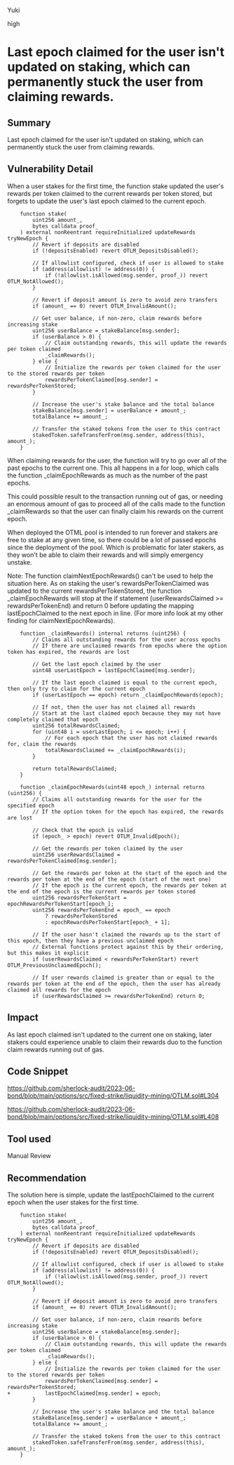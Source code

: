 Yuki

high

# Last epoch claimed for the user isn't updated on staking, which can permanently stuck the user from claiming rewards.

## Summary
Last epoch claimed for the user isn't updated on staking, which can permanently stuck the user from claiming rewards.

## Vulnerability Detail
When a user stakes for the first time, the function stake updated the user's rewards per token claimed to the current rewards per token stored, but forgets to update the user's last epoch claimed to the current epoch.

```solidity
    function stake(
        uint256 amount_,
        bytes calldata proof_
    ) external nonReentrant requireInitialized updateRewards tryNewEpoch {
        // Revert if deposits are disabled
        if (!depositsEnabled) revert OTLM_DepositsDisabled();

        // If allowlist configured, check if user is allowed to stake
        if (address(allowlist) != address(0)) {
            if (!allowlist.isAllowed(msg.sender, proof_)) revert OTLM_NotAllowed();
        }

        // Revert if deposit amount is zero to avoid zero transfers
        if (amount_ == 0) revert OTLM_InvalidAmount();

        // Get user balance, if non-zero, claim rewards before increasing stake
        uint256 userBalance = stakeBalance[msg.sender];
        if (userBalance > 0) {
            // Claim outstanding rewards, this will update the rewards per token claimed
            _claimRewards();
        } else {
            // Initialize the rewards per token claimed for the user to the stored rewards per token
            rewardsPerTokenClaimed[msg.sender] = rewardsPerTokenStored;
        }

        // Increase the user's stake balance and the total balance
        stakeBalance[msg.sender] = userBalance + amount_;
        totalBalance += amount_;

        // Transfer the staked tokens from the user to this contract
        stakedToken.safeTransferFrom(msg.sender, address(this), amount_);
    }
```

When claiming rewards for the user, the function will try to go over all of the past epochs to the current one. This all happens in a for loop, which calls the function _claimEpochRewards as much as the number of the past epochs. 

This could possible result to the transaction running out of gas, or needing an enormous amount of gas to proceed all of the calls made to the function _claimRewards so that the user can finally claim his rewards on the current epoch.

When deployed the OTML pool is intended to run forever and stakers are free to stake at any given time, so there could be a lot of passed epochs since the deployment of the pool. Which is problematic for later stakers, as they won't be able to claim their rewards and will simply emergency unstake. 

Note:
The function claimNextEpochRewards() can't be used to help the situation here. As on staking the user's rewardsPerTokenClaimed was updated to the current rewardsPerTokenStored, the function _claimEpochRewards will stop at the if statement (userRewardsClaimed >= rewardsPerTokenEnd) and return 0 before updating the mapping lastEpochClaimed to the next epoch in line. (For more info look at my other finding for claimNextEpochRewards).

```solidity
    function _claimRewards() internal returns (uint256) {
        // Claims all outstanding rewards for the user across epochs
        // If there are unclaimed rewards from epochs where the option token has expired, the rewards are lost

        // Get the last epoch claimed by the user
        uint48 userLastEpoch = lastEpochClaimed[msg.sender];

        // If the last epoch claimed is equal to the current epoch, then only try to claim for the current epoch
        if (userLastEpoch == epoch) return _claimEpochRewards(epoch);

        // If not, then the user has not claimed all rewards
        // Start at the last claimed epoch because they may not have completely claimed that epoch
        uint256 totalRewardsClaimed;
        for (uint48 i = userLastEpoch; i <= epoch; i++) {
            // For each epoch that the user has not claimed rewards for, claim the rewards
            totalRewardsClaimed += _claimEpochRewards(i);
        }

        return totalRewardsClaimed;
    }
```

```solidity
    function _claimEpochRewards(uint48 epoch_) internal returns (uint256) {
        // Claims all outstanding rewards for the user for the specified epoch
        // If the option token for the epoch has expired, the rewards are lost

        // Check that the epoch is valid
        if (epoch_ > epoch) revert OTLM_InvalidEpoch();

        // Get the rewards per token claimed by the user
        uint256 userRewardsClaimed = rewardsPerTokenClaimed[msg.sender];

        // Get the rewards per token at the start of the epoch and the rewards per token at the end of the epoch (start of the next one)
        // If the epoch is the current epoch, the rewards per token at the end of the epoch is the current rewards per token stored
        uint256 rewardsPerTokenStart = epochRewardsPerTokenStart[epoch_];
        uint256 rewardsPerTokenEnd = epoch_ == epoch
            ? rewardsPerTokenStored
            : epochRewardsPerTokenStart[epoch_ + 1];

        // If the user hasn't claimed the rewards up to the start of this epoch, then they have a previous unclaimed epoch
        // External functions protect against this by their ordering, but this makes it explicit
        if (userRewardsClaimed < rewardsPerTokenStart) revert OTLM_PreviousUnclaimedEpoch();

        // If user rewards claimed is greater than or equal to the rewards per token at the end of the epoch, then the user has already claimed all rewards for the epoch
        if (userRewardsClaimed >= rewardsPerTokenEnd) return 0;
```

## Impact
As last epoch claimed isn't updated to the current one on staking, later stakers could experience unable to claim their rewards duo to the function claim rewards running out of gas.

## Code Snippet

https://github.com/sherlock-audit/2023-06-bond/blob/main/options/src/fixed-strike/liquidity-mining/OTLM.sol#L304

https://github.com/sherlock-audit/2023-06-bond/blob/main/options/src/fixed-strike/liquidity-mining/OTLM.sol#L408

## Tool used

Manual Review

## Recommendation
The solution here is simple, update the lastEpochClaimed to the current epoch when the user stakes for the first time.

```solidity
    function stake(
        uint256 amount_,
        bytes calldata proof_
    ) external nonReentrant requireInitialized updateRewards tryNewEpoch {
        // Revert if deposits are disabled
        if (!depositsEnabled) revert OTLM_DepositsDisabled();

        // If allowlist configured, check if user is allowed to stake
        if (address(allowlist) != address(0)) {
            if (!allowlist.isAllowed(msg.sender, proof_)) revert OTLM_NotAllowed();
        }

        // Revert if deposit amount is zero to avoid zero transfers
        if (amount_ == 0) revert OTLM_InvalidAmount();

        // Get user balance, if non-zero, claim rewards before increasing stake
        uint256 userBalance = stakeBalance[msg.sender];
        if (userBalance > 0) {
            // Claim outstanding rewards, this will update the rewards per token claimed
            _claimRewards();
        } else {
            // Initialize the rewards per token claimed for the user to the stored rewards per token
            rewardsPerTokenClaimed[msg.sender] = rewardsPerTokenStored;
+           lastEpochClaimed[msg.sender] = epoch;
        }

        // Increase the user's stake balance and the total balance
        stakeBalance[msg.sender] = userBalance + amount_;
        totalBalance += amount_;

        // Transfer the staked tokens from the user to this contract
        stakedToken.safeTransferFrom(msg.sender, address(this), amount_);
    }
```
